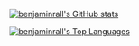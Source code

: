 
[![benjaminrall's GitHub stats](https://github-readme-stats.vercel.app/api?username=benjaminrall&show_icons=true&count_private=true&theme=github_dark)](https://github.com/benjaminrall)

[![benjaminrall's Top Languages](https://github-readme-stats.vercel.app/api/top-langs/?username=benjaminrall&layout=compact&theme=github_dark&size_weight=0.5&count_weight=0.5&hide=hlsl,asp.net)](https://github.com/benjaminrall)

<!--
**benjaminrall/benjaminrall** is a ✨ _special_ ✨ repository because its `README.md` (this file) appears on your GitHub profile.

Here are some ideas to get you started:

- 🔭 I’m currently working on ...
- 🌱 I’m currently learning ...
- 👯 I’m looking to collaborate on ...
- 🤔 I’m looking for help with ...
- 💬 Ask me about ...
- 📫 How to reach me: ...
- 😄 Pronouns: ...
- ⚡ Fun fact: ...
-->
